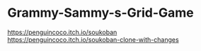 # Grammy-Sammy-s-Grid-Game

https://penguincoco.itch.io/soukoban
https://penguincoco.itch.io/soukoban-clone-with-changes
